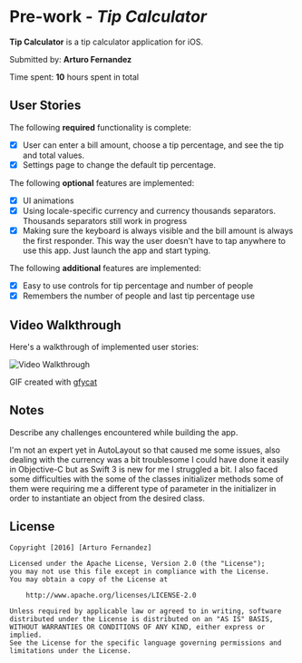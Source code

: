 # Pre-work - *Tip Calculator*

**Tip Calculator** is a tip calculator application for iOS.

Submitted by: **Arturo Fernandez**

Time spent: **10** hours spent in total

## User Stories

The following **required** functionality is complete:

* [X] User can enter a bill amount, choose a tip percentage, and see the tip and total values.
* [X] Settings page to change the default tip percentage.

The following **optional** features are implemented:
* [X] UI animations
* [X] Using locale-specific currency and currency thousands separators. Thousands separators still work in progress
* [X] Making sure the keyboard is always visible and the bill amount is always the first responder. This way the user doesn't have to tap anywhere to use this app. Just launch the app and start typing.

The following **additional** features are implemented:
- [X] Easy to use controls for tip percentage and number of people
- [X] Remembers the number of people and last tip percentage use

## Video Walkthrough 

Here's a walkthrough of implemented user stories:

<img src='https://gfycat.com/IndelibleUnhealthyGossamerwingedbutterfly' title='Video Walkthrough' width='' alt='Video Walkthrough' />

GIF created with [gfycat](https://gfycat.com/PeacefulInbornCottontail)

## Notes

Describe any challenges encountered while building the app.

I'm not an expert yet in AutoLayout so that caused me some issues, also dealing with the currency was a bit troublesome I could have done it easily in Objective-C but as Swift 3 is new for me I struggled a bit. I also faced some difficulties with the some of the classes initializer methods some of them were requiring me a different type of parameter in the initializer in order to instantiate an object from the desired class.



## License

    Copyright [2016] [Arturo Fernandez]

    Licensed under the Apache License, Version 2.0 (the "License");
    you may not use this file except in compliance with the License.
    You may obtain a copy of the License at

        http://www.apache.org/licenses/LICENSE-2.0

    Unless required by applicable law or agreed to in writing, software
    distributed under the License is distributed on an "AS IS" BASIS,
    WITHOUT WARRANTIES OR CONDITIONS OF ANY KIND, either express or implied.
    See the License for the specific language governing permissions and
    limitations under the License.

